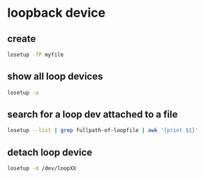 # loopback device

## create

```sh
losetup -fP myfile
```

## show all loop devices

```sh
losetup -a
```

## search for a loop dev attached to a file

```sh
losetup --list | grep fullpath-of-loopfile | awk '{print $1}'
```

## detach loop device

```sh
losetup -d /dev/loopXX
```

